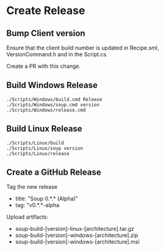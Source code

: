 # Create Release

## Bump Client version
Ensure that the client build number is updated in Recipe.sml, VersionCommand.h and in the Script.cs.

Create a PR with this change.

## Build Windows Release
```
./Scripts/Windows/build.cmd Release
./Scripts/Windows/soup.cmd version
./Scripts/Windows/release.cmd
```

## Build Linux Release
```
./Scripts/Linux/build
./Scripts/Linux/soup version
./Scripts/Linux/release
```

## Create a GitHub Release
Tag the new release
* title: "Soup 0.\*.\* (Alpha)"
* tag: "v0.\*.\*-alpha

Upload artifacts:
* soup-build-[version]-linux-[architecture].tar.gz
* soup-build-[version]-windows-[architecture].zip
* soup-build-[version]-windows-[architecture].msi